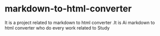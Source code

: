 # markdown-to-html-converter
It is a project related to markdown to html converter .It is Ai markdown to html converter who do every work related to Study
